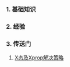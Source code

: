 ### 1. 基础知识
### 2. 经验
### 3. 传送门
 1. [X态及Xprop解决策略](https://blog.csdn.net/li_kin/article/details/135564661)
